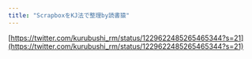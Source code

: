 ```yaml
---
title: "ScrapboxをKJ法で整理by読書猿"
---
```


[https://twitter.com/kurubushi_rm/status/1229622485265465344?s=21](https://twitter.com/kurubushi_rm/status/1229622485265465344?s=21)
